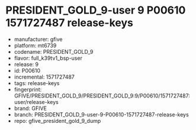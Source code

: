 # PRESIDENT_GOLD_9-user 9 P00610 1571727487 release-keys
- manufacturer: gfive
- platform: mt6739
- codename: PRESIDENT_GOLD_9
- flavor: full_k39tv1_bsp-user
- release: 9
- id: P00610
- incremental: 1571727487
- tags: release-keys
- fingerprint: GFIVE/PRESIDENT_GOLD_9/PRESIDENT_GOLD_9:9/P00610/1571727487:user/release-keys
- brand: GFIVE
- branch: PRESIDENT_GOLD_9-user-9-P00610-1571727487-release-keys
- repo: gfive_president_gold_9_dump
